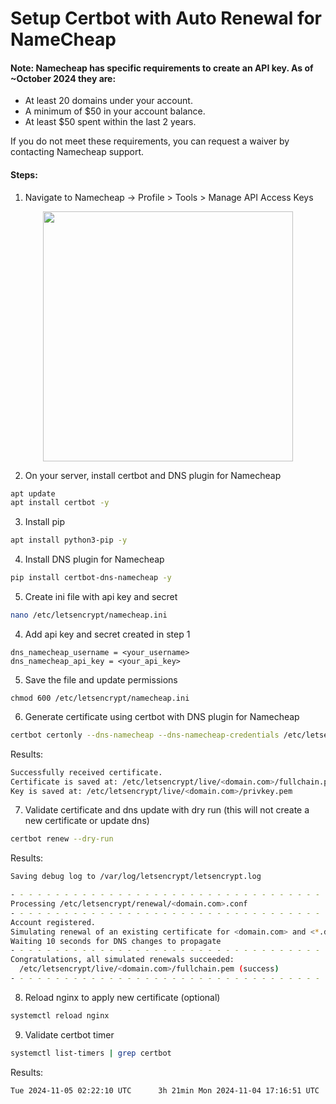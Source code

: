 # Setup Certbot with Auto Renewal for NameCheap

#### Note: Namecheap has specific requirements to create an API key. As of ~October 2024 they are:

- At least 20 domains under your account.
- A minimum of $50 in your account balance.
- At least $50 spent within the last 2 years.

If you do not meet these requirements, you can request a waiver by contacting Namecheap support.

#### Steps:

1. Navigate to Namecheap -> Profile > Tools > Manage API Access Keys

<p align="center">
  <img src="https://www.namecheap.com/assets/img/press-release/ip-whitelist.png" width="400">
</p>

2. On your server, install certbot and DNS plugin for Namecheap

```bash
apt update
apt install certbot -y
```

3. Install pip

```bash
apt install python3-pip -y
```

4. Install DNS plugin for Namecheap

```bash
pip install certbot-dns-namecheap -y
```

5. Create ini file with api key and secret

```bash
nano /etc/letsencrypt/namecheap.ini
```

4. Add api key and secret created in step 1

```
dns_namecheap_username = <your_username>
dns_namecheap_api_key = <your_api_key>
```

5. Save the file and update permissions

```
chmod 600 /etc/letsencrypt/namecheap.ini
```

6. Generate certificate using certbot with DNS plugin for Namecheap

```bash
certbot certonly --dns-namecheap --dns-namecheap-credentials /etc/letsencrypt/namecheap.ini -d <domain.com> -d <\*.domain.com>
```

Results:

```bash
Successfully received certificate.
Certificate is saved at: /etc/letsencrypt/live/<domain.com>/fullchain.pem
Key is saved at: /etc/letsencrypt/live/<domain.com>/privkey.pem
```

7. Validate certificate and dns update with dry run (this will not create a new certificate or update dns)

```bash
certbot renew --dry-run
```

Results:

```bash
Saving debug log to /var/log/letsencrypt/letsencrypt.log

- - - - - - - - - - - - - - - - - - - - - - - - - - - - - - - - - - - - - - - -
Processing /etc/letsencrypt/renewal/<domain.com>.conf
- - - - - - - - - - - - - - - - - - - - - - - - - - - - - - - - - - - - - - - -
Account registered.
Simulating renewal of an existing certificate for <domain.com> and <*.domain.com>
Waiting 10 seconds for DNS changes to propagate
- - - - - - - - - - - - - - - - - - - - - - - - - - - - - - - - - - - - - - - -
Congratulations, all simulated renewals succeeded:
  /etc/letsencrypt/live/<domain.com>/fullchain.pem (success)
- - - - - - - - - - - - - - - - - - - - - - - - - - - - - - - - - - - - - - - -
```

8. Reload nginx to apply new certificate (optional)

```bash
systemctl reload nginx
```

9. Validate certbot timer

```bash
systemctl list-timers | grep certbot
```

Results:

```bash
Tue 2024-11-05 02:22:10 UTC      3h 21min Mon 2024-11-04 17:16:51 UTC  5h 43min ago certbot.timer                  certbot.service
```
